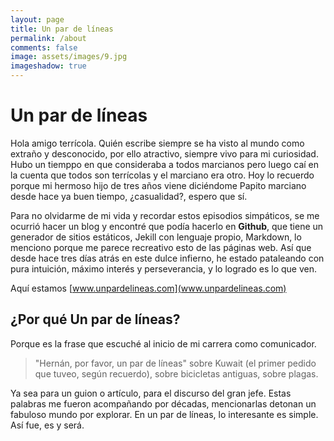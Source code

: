 ```yaml
---
layout: page
title: Un par de líneas
permalink: /about
comments: false
image: assets/images/9.jpg
imageshadow: true
---
```


# Un par de líneas

Hola amigo terrícola. Quién escribe siempre se ha visto al mundo como extraño y desconocido, por ello atractivo, siempre vivo para mi curiosidad. Hubo un tiemppo en que consideraba a todos marcianos pero luego caí en la cuenta que todos son terrícolas y el marciano era otro. Hoy lo recuerdo porque mi hermoso hijo de tres años viene diciéndome Papito marciano desde hace ya buen tiempo, ¿casualidad?, espero que sí. 

Para no olvidarme de mi vida y recordar estos episodios simpáticos, se me ocurrió hacer un blog y encontré que podía hacerlo en **Github**, que tiene un generador de sitios estáticos, Jekill con lenguaje propio, Markdown, lo menciono porque me parece recreativo esto de las páginas web. Así que desde hace tres días atrás en este dulce infierno, he estado pataleando con pura intuición, máximo interés y perseverancia, y lo logrado es lo que ven. 

Aquí estamos
[www.unpardelineas.com](www.unpardelineas.com)

## ¿Por qué Un par de líneas?

Porque es la frase que escuché al inicio de mi carrera como comunicador.

> "Hernán, por favor, un par de líneas" sobre Kuwait (el primer pedido que tuveo, según recuerdo), sobre bicicletas antiguas, sobre plagas. 
 
Ya sea para un guion o artículo, para el discurso del gran jefe. Estas palabras me fueron acompañando por décadas, mencionarlas detonan un fabuloso mundo por explorar. En un par de líneas, lo interesante es simple. Así fue, es y será. 
